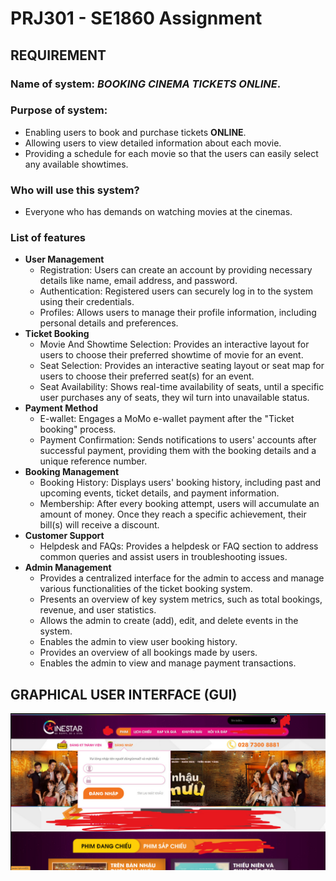 # PRJ301 - SE1860 Assignment
##  REQUIREMENT
### Name of system: **_BOOKING CINEMA TICKETS ONLINE_**.</br>
### Purpose of system: 
  - Enabling users to book and purchase tickets **ONLINE**.
  - Allowing users to view detailed information about each movie.
  - Providing a schedule for each movie so that the users can easily select any available showtimes.
### Who will use this system? </br>
- Everyone who has demands on watching movies at the cinemas. </br>
### List of features
- **User Management**
  - Registration: Users can create an account by providing necessary details like name, email address, and password.
  - Authentication: Registered users can securely log in to the system using their credentials.
  - Profiles: Allows users to manage their profile information, including personal details and preferences.
- **Ticket Booking**
    - Movie And Showtime Selection: Provides an interactive layout for users to choose their preferred showtime of movie for an event.
    - Seat Selection: Provides an interactive seating layout or seat map for users to choose their preferred seat(s) for an event.
    - Seat Availability: Shows real-time availability of seats, until a specific user purchases any of seats, they wil turn into unavailable status.
- **Payment Method**
    - E-wallet: Engages a MoMo e-wallet payment after the "Ticket booking" process.
    - Payment Confirmation: Sends notifications to users' accounts after successful payment, providing them with the booking details and a unique reference number.
- **Booking Management**
    - Booking History: Displays users' booking history, including past and upcoming events, ticket details, and payment information.
    - Membership: After every booking attempt, users will accumulate an amount of money. Once they reach a specific achievement, their bill(s) will receive a discount.
- **Customer Support**
  - Helpdesk and FAQs: Provides a helpdesk or FAQ section to address common queries and assist users in troubleshooting issues.
- **Admin Management**
  - Provides a centralized interface for the admin to access and manage various functionalities of the ticket booking system.
  - Presents an overview of key system metrics, such as total bookings, revenue, and user statistics.
  - Allows the admin to create (add), edit, and delete events in the system.
  - Enables the admin to view user booking history.
  - Provides an overview of all bookings made by users.
  - Enables the admin to view and manage payment transactions.

##  GRAPHICAL USER INTERFACE (GUI)
![](img_gui/gui2.jpg)